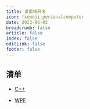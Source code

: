```yaml
---
title: 桌面端开发
icon: fxemoji:personalcomputer
date: 2023-06-02
breadcrumb: false
article: false
index: false
editLink: false
footer: false
---
```


## 清单

- [C++](./cpp/README.md)

- [WPF](./wpf/README.md)
